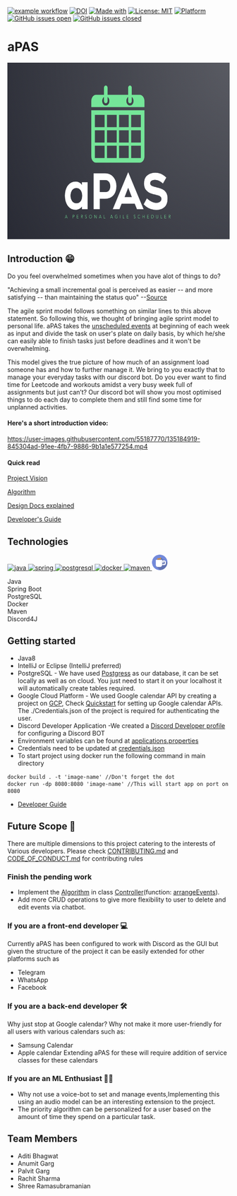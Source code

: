 [![example workflow](https://github.com/elric97/CalBot/actions/workflows/maven.yml/badge.svg)](https://github.com/elric97/CalBot/actions/workflows/maven.yml)
[![DOI](https://zenodo.org/badge/DOI/10.5281/zenodo.5528822.svg)](https://doi.org/10.5281/zenodo.5528822)
[![Made with](https://img.shields.io/badge/Made%20with-Java-blue)](https://www.java.com/en/)
[![License: MIT](https://img.shields.io/badge/license-MIT-green)](https://github.com/elric97/CalBot/blob/master/LICENSE)
[![Platform](https://img.shields.io/badge/platform-discord-blue)](https://discord.com/)
[![GitHub issues open](https://img.shields.io/github/issues/elric97/CalBot)](https://github.com/elric97/CalBot/issues)
[![GitHub issues closed](https://img.shields.io/github/issues-closed/elric97/CalBot?color=magenta)](https://github.com/elric97/CalBot/issues)
# aPAS
<p align = center>
  <a href="">
    <img src="https://raw.githubusercontent.com/elric97/CalBot/master/Design/Logo.png" alt="Logo" height="400" width="800"/>
  </a>
</p>

## Introduction 😁
Do you feel overwhelmed sometimes when you have alot of things to do?

"Achieving a small incremental goal is perceived as easier -- and more satisfying -- than maintaining the status quo" --[Source](https://www.sciencedaily.com/releases/2018/11/181108142313.htm)

The agile sprint model follows something on similar lines to this above statement. So following this, we thought of bringing agile sprint model to personal life.
aPAS takes the [unscheduled events](https://github.com/elric97/CalBot/wiki/Algorithm-to-compute-tasks-for-each-day) at beginning of each week as input and divide the task on user's plate on daily basis, by which he/she can easily able to finish tasks just before deadlines and it won't be overwhelming. 

This model gives the true picture of how much of an assignment load someone has and how to further manage it. We bring to you exactly that to manage your everyday tasks with our discord bot.
Do you ever want to find time for Leetcode and workouts amidst a very busy week full of assignments but just can’t? Our discord bot will show you most optimised things to do each day to complete them and still find some time for unplanned activities.

#### Here's a short introduction video:
https://user-images.githubusercontent.com/55187770/135184919-845304ad-91ee-4fb7-9886-9b1a1e577254.mp4

#### Quick read
[Project Vision](https://github.com/elric97/CalBot/wiki/Project-vision)

[Algorithm](https://github.com/elric97/CalBot/wiki/Algorithm-to-compute-tasks-for-each-day)

[Design Docs explained](https://github.com/elric97/CalBot/wiki/Design-Docs)

[Developer's Guide](https://elric97.github.io/CalBot/)



## Technologies
<p>
  <a href="https://www.java.com/en/"> 
    <img src="https://cdn.jsdelivr.net/gh/devicons/devicon/icons/java/java-original.svg" alt="java" width="35" height="35"/>
  </a>
  <a href="https://spring.io/"> 
    <img src="https://cdn.jsdelivr.net/gh/devicons/devicon/icons/spring/spring-original.svg" alt="spring" width="35" height="35"/>
  </a>
  <a href="https://www.postgresql.org/"> 
    <img src="https://cdn.jsdelivr.net/gh/devicons/devicon/icons/postgresql/postgresql-original.svg" alt="postgresql" width="35" height="35"/>
  </a>
  <a href="https://www.docker.com/">
    <img src="https://cdn.jsdelivr.net/gh/devicons/devicon/icons/docker/docker-original.svg" alt="docker" height="35" width="35">
  </a>
  <a href="https://maven.apache.org/">
    <img src="https://symbols.getvecta.com/stencil_74/18_apache-maven-icon.2a3ad94f03.svg" alt="maven" height="35" width="35">
  </a>
  <a href="https://discord4j.com/">
    <img src="https://raw.githubusercontent.com/Discord4J/discord4j-web/master/public/logo.svg?sanitize=true" alt="Discord4J" height="35" width="35"/>
  </a>
</p> 

Java\
Spring Boot\
PostgreSQL\
Docker\
Maven\
Discord4J

## Getting started
* Java8
* IntelliJ or Eclipse (IntelliJ preferred)
* PostgreSQL - We have used [Postgress](https://www.postgresql.org) as our database, it can be set locally as well as on cloud. You just need to start it on your localhost it will automatically create tables required.
* Google Cloud Platform - We used Google calendar API by creating a project on [GCP](https://developers.google.com/workspace/guides/create-project), Check [Quickstart](https://developers.google.com/calendar/api/quickstart/java) for setting up Google calendar APIs. The ./Credentials.json of the project is required for authenticating the user.
* Discord Developer Application -We created a [Discord Developer profile](https://discord.com/developers/docs/intro) for configuring a Discord BOT 
* Environment variables can be found at [applications.properties](/src/main/resources/application.properties)
* Credentials need to be updated at [credentials.json](/src/main/resources/credentials.json)
* To start project using docker run the following command in main directory
````
docker build . -t 'image-name' //Don't forget the dot
docker run -dp 8080:8080 'image-name' //This will start app on port on 8080
````
* [Developer Guide](https://elric97.github.io/CalBot/) 

## Future Scope 🐾
There are multiple dimensions to this project catering to the interests of
Various developers. Please check [CONTRIBUTING.md](./CONTRIBUTING.md) and [CODE_OF_CONDUCT.md](./CODE_OF_CONDUCT.md) for contributing rules

### Finish the pending work
* Implement the [Algorithm](https://github.com/elric97/CalBot/wiki/Algorithm-to-compute-tasks-for-each-day) in class [Controller](https://github.com/elric97/CalBot/blob/master/src/main/java/com/se21/calbot/controllers/Controller.java)(function: [arrangeEvents](https://github.com/elric97/CalBot/blob/master/src/main/java/com/se21/calbot/controllers/Controller.java#:~:text=to%20JSON%20objects-,public%20String%20arrangeEvents()%20throws%20Exception%20%7B,%7D,-/**)).
* Add more CRUD operations to give more flexibility to user to delete and edit events via chatbot.


### If you are a front-end developer 💻
Currently aPAS has been configured to work with Discord as the GUI but given the structure of the project it can be easily extended for other platforms such as
* Telegram
* WhatsApp
* Facebook 

### If you are a back-end developer 🛠️
Why just stop at Google calendar? Why not make it more user-friendly for all users with various calendars such as:
* Samsung Calendar
* Apple calendar
Extending aPAS for these will require addition of service classes for these calendars

### If you are an ML Enthusiast 🧑‍🔬
* Why not use a voice-bot to set and manage events,Implementing this using an audio model can be an interesting extension to the project.
* The priority algorithm can be personalized for a user based on the amount of time they spend on a particular task. 

## Team Members
* Aditi Bhagwat
* Anumit Garg
* Palvit Garg
* Rachit Sharma
* Shree Ramasubramanian
